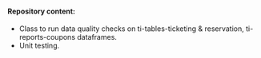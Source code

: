 #### Repository content:
- Class to run data quality checks on ti-tables-ticketing & reservation, ti-reports-coupons dataframes.
- Unit testing.